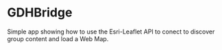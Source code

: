 # GDHBridge
Simple app showing how to use the Esri-Leaflet API to conect to discover group content and load a Web Map.
